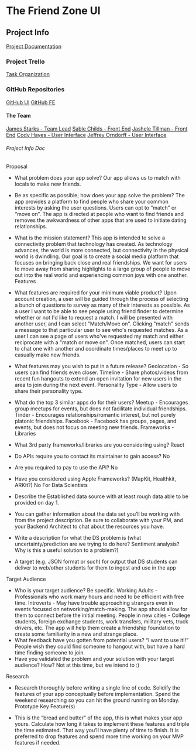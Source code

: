# The Friend Zone  UI #

## Project Info ##
[Project Documentation](https://docs.google.com/document/d/1eR53ciaygYFUZZZyFScopzOW49PDsB_IisJ1y1wTNVg/edit#)

### Project Trello ###
[Task Organization](https://trello.com/b/sTShoQIY/friend-finder)

### GitHub Repositories ###
[GitHub UI](https://github.com/friends-finder/UI)
[GitHub FE](https://github.com/friends-finder/FE)

#### The Team ####
[James Starks - Team Lead](https://github.com/Shadowborn)
[Sable Childs - Front End](https://github.com/sablemadison)
[Jashele Tillman - Front End](https://github.com/jasheloper)
[Cody Hayes - User Interface](https://github.com/Cody-Hayes97)
[Jeffrey Orndorff - User Interface](https://github.com/Jeffreyo3)


###### Project Info Doc ######
Proposal

- What problem does your app solve?
	Our app allows us to match with locals to make new friends. 
- Be as specific as possible; how does your app solve the problem?
	The app provides a platform to find people who share your common interests by asking the user questions. Users can opt to “match” or “move on”. The app is directed at people who want to find friends and removes the awkwardness of other apps that are used to initiate dating relationships.
- What is the mission statement?
	This app is intended to solve a connectivity problem that technology has created. As technology advances, the world is more connected, but connectivity in the physical world is dwindling. Our goal is to create a social media platform that focuses on bringing back close and real friendships. We want for users to move away from sharing highlights to a large group of people to move out into the real world and experiencing common joys with one another.
Features

- What features are required for your minimum viable product?
	Upon account creation, a user will be guided through the process of selecting a bunch of questions to survey as many of their interests as possible. As a user I want to be able to see people using friend finder to determine whether or not I'd like to request a match. I will be presented with another user, and I can select "Match/Move on". Clicking "match" sends a message to that particular user to see who's requested matches. As a user I can see a page of users who've requested my match and either reciprocate with a "match or move on". Once matched, users can start to chat one with another and coordinate times/places to meet up to casually make new friends.
- What features may you wish to put in a future release?
Geolocation - So users can find friends even closer.
Timeline - Share photos/videos from recent fun hangouts to extend an open invitation for new users in the area to join during the next event.
Personality Type - Allow users to share their personality type.
- What do the top 3 similar apps do for their users?
Meetup - Encourages group meetups for events, but does not facilitate individual friendships.
Tinder - Encourages relationships/romantic interest, but not purely platonic friendships.
Facebook - Facebook has groups, pages, and events, but does not focus on meeting new friends.
Frameworks - Libraries

- What 3rd party frameworks/libraries are you considering using?
	React
- Do APIs require you to contact its maintainer to gain access?
	No
- Are you required to pay to use the API?
	No
- Have you considered using Apple Frameworks? (MapKit, Healthkit, ARKit?)
	No
For Data Scientists


- Describe the Established data source with at least rough data able to be provided on day 1. 
- You can gather information about the data set you’ll be working with from the project description. Be sure to collaborate with your PM, and your Backend Architect to chat about the resources you have.
- Write a description for what the DS problem is (what uncertainty/prediction are we trying to do here? Sentiment analysis? Why is this a useful solution to a problem?)
- A target (e.g. JSON format or such) for output that DS students can deliver to web/other students for them to ingest and use in the app

Target Audience

- Who is your target audience? Be specific.
Working Adults - Professionals who work many hours and need to be efficient with free time.
Introverts - May have trouble approaching strangers even in events focused on networking/match-making. The app should allow for them to connect before the initial meeting.
People in new cities - College students, foreign exchange students, work transfers, military vets, truck drivers, etc. The app will help them create a friendship foundation to create some familiarity in a new and strange place.
- What feedback have you gotten from potential users?
“I want to use it!!”
People wish they could find someone to hangout with, but have a hard time finding someone to join.
- Have you validated the problem and your solution with your target audience? How?
Not at this time, but we intend to :)

Research

- Research thoroughly before writing a single line of code. Solidify the features of your app conceptually before implementation. Spend the weekend researching so you can hit the ground running on Monday.
Prototype Key Feature(s)

- This is the “bread and butter” of the app, this is what makes your app yours. Calculate how long it takes to implement these features and triple the time estimated. That way you’ll have plenty of time to finish. It is preferred to drop features and spend more time working on your MVP features if needed.


